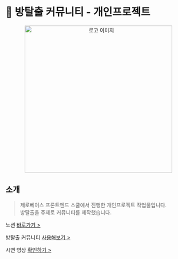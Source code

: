 # 🚪 방탈출 커뮤니티 - 개인프로젝트

  
<p align="center"><img src="https://img1.daumcdn.net/thumb/R1280x0/?scode=mtistory2&fname=https%3A%2F%2Fblog.kakaocdn.net%2Fdn%2FcmZRK3%2FbtsoZMK1po6%2FyCfVos9vHjGqiLTzTEkPIk%2Fimg.png" alt="로고 이미지" width="400px"></p>

  
## 소개

> 제로베이스 프론트엔드 스쿨에서 진행한 개인프로젝트 작업물입니다.  
> 방탈출을 주제로 커뮤니티를 제작했습니다.

노션 [바로가기 >]()
  
방탈출 커뮤니티 [사용해보기 >](https://escape-room-dcc1b.web.app/)
  
시연 영상 [확인하기 >](https://www.youtube.com/watch?v=J_TSjYNpNDg)

